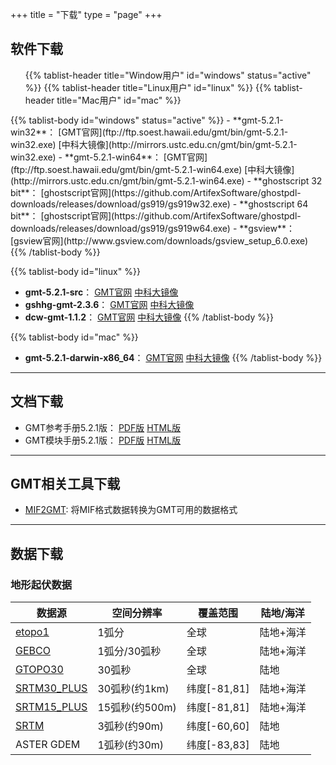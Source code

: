 +++
title = "下载"
type = "page"
+++


## 软件下载

<div>
<ul class="nav nav-tabs" role="tablist">
{{% tablist-header title="Window用户" id="windows" status="active" %}}
{{% tablist-header title="Linux用户" id="linux" %}}
{{% tablist-header title="Mac用户" id="mac" %}}
</ul>

<div class="tab-content">
{{% tablist-body id="windows" status="active" %}}
- **gmt-5.2.1-win32**： [GMT官网](ftp://ftp.soest.hawaii.edu/gmt/bin/gmt-5.2.1-win32.exe)  [中科大镜像](http://mirrors.ustc.edu.cn/gmt/bin/gmt-5.2.1-win32.exe)
- **gmt-5.2.1-win64**： [GMT官网](ftp://ftp.soest.hawaii.edu/gmt/bin/gmt-5.2.1-win64.exe)  [中科大镜像](http://mirrors.ustc.edu.cn/gmt/bin/gmt-5.2.1-win64.exe)
- **ghostscript 32 bit**： [ghostscript官网](https://github.com/ArtifexSoftware/ghostpdl-downloads/releases/download/gs919/gs919w32.exe)
- **ghostscript 64 bit**： [ghostscript官网](https://github.com/ArtifexSoftware/ghostpdl-downloads/releases/download/gs919/gs919w64.exe)
- **gsview**： [gsview官网](http://www.gsview.com/downloads/gsview_setup_6.0.exe)
{{% /tablist-body %}}

{{% tablist-body id="linux" %}}
- **gmt-5.2.1-src**： [GMT官网](ftp://ftp.soest.hawaii.edu/gmt/gmt-5.2.1-src.tar.gz)  [中科大镜像](http://mirrors.ustc.edu.cn/gmt/gmt-5.2.1-src.tar.gz)
- **gshhg-gmt-2.3.6**： [GMT官网](ftp://ftp.soest.hawaii.edu/gmt/gshhg-gmt-2.3.6.tar.gz)  [中科大镜像](http://mirrors.ustc.edu.cn/gmt/gshhg-gmt-2.3.6.tar.gz)
- **dcw-gmt-1.1.2**： [GMT官网](ftp://ftp.soest.hawaii.edu/gmt/dcw-gmt-1.1.2.tar.gz)  [中科大镜像](http://mirrors.ustc.edu.cn/gmt/dcw-gmt-1.1.2.tar.gz)
{{% /tablist-body %}}

{{% tablist-body id="mac" %}}
- **gmt-5.2.1-darwin-x86_64**： [GMT官网](ftp://ftp.soest.hawaii.edu/gmt/bin/gmt-5.2.1-darwin-x84_64.dmg)  [中科大镜像](http://mirrors.ustc.edu.cn/gmt/bin/gmt-5.2.1-darwin-x84_64.dmg)
{{% /tablist-body %}}
</div>
</div>

---

## 文档下载

- GMT参考手册5.2.1版： [PDF版](https://github.com/gmt-china/GMT_docs/releases/download/v5.2.1/GMT_docs-5.2.1.pdf) [HTML版](https://github.com/gmt-china/GMT_docs/releases/download/v5.2.1/GMT_docs-5.2.1-HTML.zip)
- GMT模块手册5.2.1版： [PDF版](https://github.com/gmt-china/GMT_modules/releases/download/v5.2.1/GMT_modules-5.2.1.pdf) [HTML版](https://github.com/gmt-china/GMT_modules/releases/download/v5.2.1/GMT_modules-5.2.1-HTML.zip)

---

## GMT相关工具下载

- [MIF2GMT](/blog/mif2gmt): 将MIF格式数据转换为GMT可用的数据格式

---

## 数据下载

### 地形起伏数据

| 数据源       			     | 空间分辨率     | 覆盖范围     | 陆地/海洋  |
|------------------------------|--------------|-------------|------------|
| [etopo1][etopo1]             | 1弧分         | 全球         | 陆地+海洋  |
| [GEBCO][GEBCO]               | 1弧分/30弧秒   | 全球         | 陆地+海洋  |
| [GTOPO30][GTOPO30]           | 30弧秒        | 全球         | 陆地       |
| [SRTM30_PLUS][SRTM30_PLUS]   | 30弧秒(约1km) | 纬度[-81,81] | 陆地+海洋  |
| [SRTM15_PLUS][SRTM15_PLUS]   | 15弧秒(约500m)| 纬度[-81,81] | 陆地+海洋  |
| [SRTM][SRTM]                 | 3弧秒(约90m)  | 纬度[-60,60] | 陆地       |
| ASTER GDEM                   | 1弧秒(约30m)  | 纬度[-83,83] | 陆地       |

[etopo1]: http://www.ngdc.noaa.gov/mgg/global/
[GEBCO]: http://www.bodc.ac.uk/data/online_delivery/gebco/
[GTOPO30]: ftp://edcftp.cr.usgs.gov/data/gtopo30/global/
[SRTM30_PLUS]: http://topex.ucsd.edu/WWW_html/srtm30_plus.html
[SRTM15_PLUS]: http://topex.ucsd.edu/WWW_html/mar_topo.html
[SRTM]:http://srtm.csi.cgiar.org/SELECTION/inputCoord.asp


